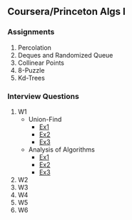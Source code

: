 ## Coursera/Princeton Algs I

### Assignments
  1. Percolation
  2. Deques and Randomized Queue
  3. Collinear Points
  4. 8-Puzzle
  5. Kd-Trees
  
### Interview Questions
1. W1
   * Union-Find
     - [Ex1](https://github.com/PedroASA/AlgsI/tree/IntQuestW1/InterviewQuestions/W1/Union-Find/Ex1)
     - [Ex2](https://github.com/PedroASA/AlgsI/tree/IntQuestW1/InterviewQuestions/W1/Union-Find/Ex1)
     - [Ex3](https://github.com/PedroASA/AlgsI/tree/IntQuestW1/InterviewQuestions/W1/Union-Find/Ex1)
   * Analysis of Algorithms
     - [Ex1](https://github.com/PedroASA/AlgsI/tree/IntQuestW1/InterviewQuestions/W1/AnalysisOfAlgorithms/Ex1)
     - [Ex2](https://github.com/PedroASA/AlgsI/tree/IntQuestW1/InterviewQuestions/W1/AnalysisOfAlgorithms/Ex2)
     - [Ex3](https://github.com/PedroASA/AlgsI/tree/IntQuestW1/InterviewQuestions/W1/AnalysisOfAlgorithms/Ex3)
2. W2
3. W3
4. W4
5. W5
6. W6
